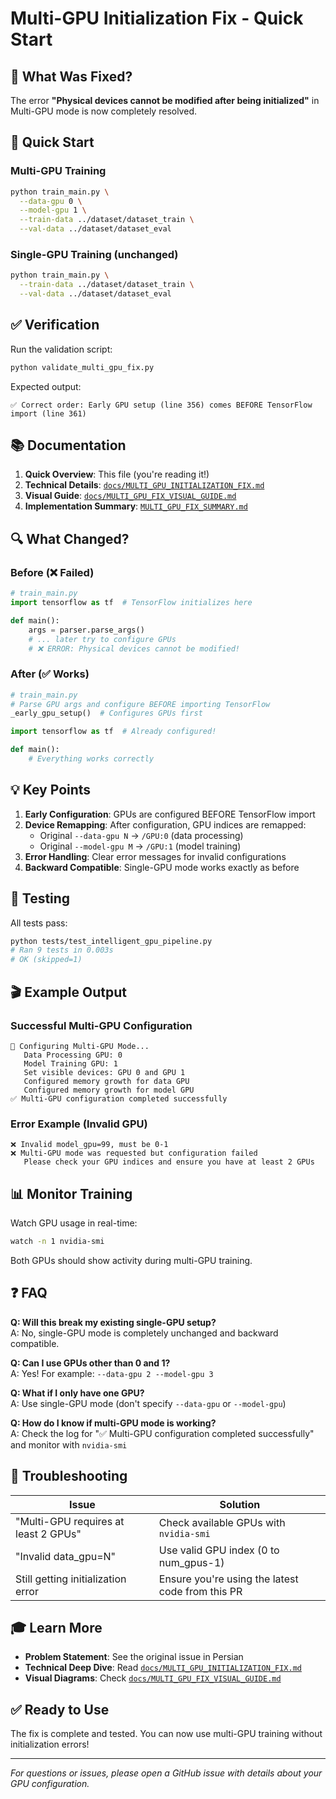 # Multi-GPU Initialization Fix - Quick Start

## 🎯 What Was Fixed?

The error **"Physical devices cannot be modified after being initialized"** in Multi-GPU mode is now completely resolved.

## 🚀 Quick Start

### Multi-GPU Training
```bash
python train_main.py \
  --data-gpu 0 \
  --model-gpu 1 \
  --train-data ../dataset/dataset_train \
  --val-data ../dataset/dataset_eval
```

### Single-GPU Training (unchanged)
```bash
python train_main.py \
  --train-data ../dataset/dataset_train \
  --val-data ../dataset/dataset_eval
```

## ✅ Verification

Run the validation script:
```bash
python validate_multi_gpu_fix.py
```

Expected output:
```
✅ Correct order: Early GPU setup (line 356) comes BEFORE TensorFlow import (line 361)
```

## 📚 Documentation

1. **Quick Overview**: This file (you're reading it!)
2. **Technical Details**: [`docs/MULTI_GPU_INITIALIZATION_FIX.md`](docs/MULTI_GPU_INITIALIZATION_FIX.md)
3. **Visual Guide**: [`docs/MULTI_GPU_FIX_VISUAL_GUIDE.md`](docs/MULTI_GPU_FIX_VISUAL_GUIDE.md)
4. **Implementation Summary**: [`MULTI_GPU_FIX_SUMMARY.md`](MULTI_GPU_FIX_SUMMARY.md)

## 🔍 What Changed?

### Before (❌ Failed)
```python
# train_main.py
import tensorflow as tf  # TensorFlow initializes here

def main():
    args = parser.parse_args()
    # ... later try to configure GPUs
    # ❌ ERROR: Physical devices cannot be modified!
```

### After (✅ Works)
```python
# train_main.py
# Parse GPU args and configure BEFORE importing TensorFlow
_early_gpu_setup()  # Configures GPUs first

import tensorflow as tf  # Already configured!

def main():
    # Everything works correctly
```

## 💡 Key Points

1. **Early Configuration**: GPUs are configured BEFORE TensorFlow import
2. **Device Remapping**: After configuration, GPU indices are remapped:
   - Original `--data-gpu N` → `/GPU:0` (data processing)
   - Original `--model-gpu M` → `/GPU:1` (model training)
3. **Error Handling**: Clear error messages for invalid configurations
4. **Backward Compatible**: Single-GPU mode works exactly as before

## 🧪 Testing

All tests pass:
```bash
python tests/test_intelligent_gpu_pipeline.py
# Ran 9 tests in 0.003s
# OK (skipped=1)
```

## 🎬 Example Output

### Successful Multi-GPU Configuration
```
🎯 Configuring Multi-GPU Mode...
   Data Processing GPU: 0
   Model Training GPU: 1
   Set visible devices: GPU 0 and GPU 1
   Configured memory growth for data GPU
   Configured memory growth for model GPU
✅ Multi-GPU configuration completed successfully
```

### Error Example (Invalid GPU)
```
❌ Invalid model_gpu=99, must be 0-1
❌ Multi-GPU mode was requested but configuration failed
   Please check your GPU indices and ensure you have at least 2 GPUs
```

## 📊 Monitor Training

Watch GPU usage in real-time:
```bash
watch -n 1 nvidia-smi
```

Both GPUs should show activity during multi-GPU training.

## ❓ FAQ

**Q: Will this break my existing single-GPU setup?**  
A: No, single-GPU mode is completely unchanged and backward compatible.

**Q: Can I use GPUs other than 0 and 1?**  
A: Yes! For example: `--data-gpu 2 --model-gpu 3`

**Q: What if I only have one GPU?**  
A: Use single-GPU mode (don't specify `--data-gpu` or `--model-gpu`)

**Q: How do I know if multi-GPU mode is working?**  
A: Check the log for "✅ Multi-GPU configuration completed successfully" and monitor with `nvidia-smi`

## 🐛 Troubleshooting

| Issue | Solution |
|-------|----------|
| "Multi-GPU requires at least 2 GPUs" | Check available GPUs with `nvidia-smi` |
| "Invalid data_gpu=N" | Use valid GPU index (0 to num_gpus-1) |
| Still getting initialization error | Ensure you're using the latest code from this PR |

## 🎓 Learn More

- **Problem Statement**: See the original issue in Persian
- **Technical Deep Dive**: Read [`docs/MULTI_GPU_INITIALIZATION_FIX.md`](docs/MULTI_GPU_INITIALIZATION_FIX.md)
- **Visual Diagrams**: Check [`docs/MULTI_GPU_FIX_VISUAL_GUIDE.md`](docs/MULTI_GPU_FIX_VISUAL_GUIDE.md)

## ✅ Ready to Use

The fix is complete and tested. You can now use multi-GPU training without initialization errors!

---

*For questions or issues, please open a GitHub issue with details about your GPU configuration.*
